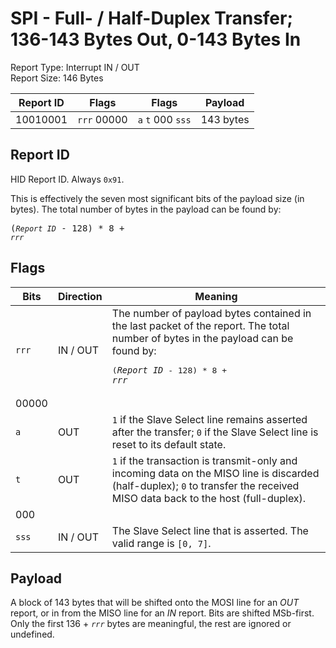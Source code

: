 
# SPI - Full- / Half-Duplex Transfer; 136-143 Bytes Out, 0-143 Bytes In
Report Type: Interrupt IN / OUT<br />
Report Size: 146 Bytes

| Report ID | Flags | Flags | Payload |
|-----------|-------|-------|---------|
| 10010001 | `rrr`&nbsp;00000 | `a`&nbsp;`t`&nbsp;000&nbsp;`sss` | 143 bytes |

## Report ID
HID Report ID.  Always `0x91`.

This is effectively the seven most significant bits of the payload size (in bytes).  The total number of bytes in the payload can be found by: <pre>(*`Report ID`* - 128) * 8 + *`rrr`*</pre>

## Flags
| Bits  | Direction | Meaning |
|-------|-----------|---------|
| `rrr` | IN / OUT  | The number of payload bytes contained in the last packet of the report.  The total number of bytes in the payload can be found by: <pre>(*`Report ID`* - 128) * 8 + *`rrr`*</pre> |
| 00000 |          |                                                                       |
| `a`   | OUT      | `1` if the Slave Select line remains asserted after the transfer; `0` if the Slave Select line is reset to its default state. |
| `t`   | OUT      | `1` if the transaction is transmit-only and incoming data on the MISO line is discarded (half-duplex); `0` to transfer the received MISO data back to the host (full-duplex). |
| 000   |          |                                                                       |
| `sss` | IN / OUT | The Slave Select line that is asserted.  The valid range is `[0, 7]`. |

## Payload
A block of 143 bytes that will be shifted onto the MOSI line for an *OUT* report, or in from the MISO line for an *IN* report.  Bits are shifted MSb-first.  Only the first 136 + *`rrr`* bytes are meaningful, the rest are ignored or undefined.
